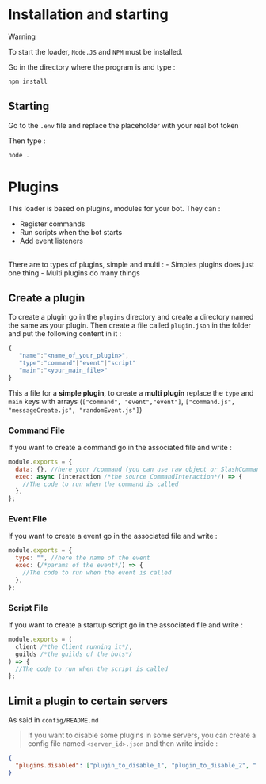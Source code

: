 # Installation and starting

> [!WARNING]
> To start the loader, `Node.JS` and `NPM` must be installed.

Go in the directory where the program is and type :

```bash
npm install
```

## Starting

Go to the `.env` file and replace the placeholder with your real bot token

Then type :

```bash
node .
```

# Plugins

This loader is based on plugins, modules for your bot. They can :

- Register commands
- Run scripts when the bot starts
- Add event listeners
<br />
There are to types of plugins, simple and multi :
- Simples plugins does just one thing
- Multi plugins do many things

## Create a plugin

To create a plugin go in the `plugins` directory and create a directory named the same as your plugin.
Then create a file called `plugin.json` in the folder and put the following content in it :

```typescript
{
   "name":"<name_of_your_plugin>",
   "type":"command"|"event"|"script"
   "main":"<your_main_file>"
}
```

This a file for a **simple plugin**, to create a **multi plugin** replace the `type` and `main` keys with arrays (`["command", "event","event"]`, `["command.js", "messageCreate.js", "randomEvent.js"]`)

### Command File

If you want to create a command go in the associated file and write :

```javascript
module.exports = {
  data: {}, //here your /command (you can use raw object or SlashCommandBuilder)
  exec: async (interaction /*the source CommandInteraction*/) => {
    //The code to run when the command is called
  },
};
```

### Event File

If you want to create a event go in the associated file and write :

```javascript
module.exports = {
  type: "", //here the name of the event
  exec: (/*params of the event*/) => {
    //The code to run when the event is called
  },
};
```

### Script File

If you want to create a startup script go in the associated file and write :

```javascript
module.exports = (
  client /*the Client running it*/,
  guilds /*the guilds of the bots*/
) => {
  //The code to run when the script is called
};
```
## Limit a plugin to certain servers

As said in `config/README.md`
> If you want to disable some plugins in some servers, you can create a config file named `<server_id>.json` and then write inside :
> 
```json
{
  "plugins.disabled": ["plugin_to_disable_1", "plugin_to_disable_2", "..."]
}
```
